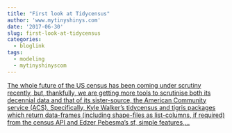 ```yaml
---
title: "First look at Tidycensus"
author: 'www.mytinyshinys.com'
date: '2017-06-30'
slug: first-look-at-tidycensus
categories:
  - bloglink
tags:
  - modeling
  - mytinyshinyscom
---
```


[The whole future of the US census has been coming under scrutiny recently, but, thankfully, we are getting more tools to scrutinise both its decennial data and that of its sister-source, the American Community service (ACS). Specifically, Kyle Walker’s tidycensus and tigris packages which return data-frames (including shape-files as list-columns, if required) from the census API and Edzer Pebesma’s sf, simple features,...<click to read more>](https://www.mytinyshinys.com/2017/06/30/tidycensus/)

